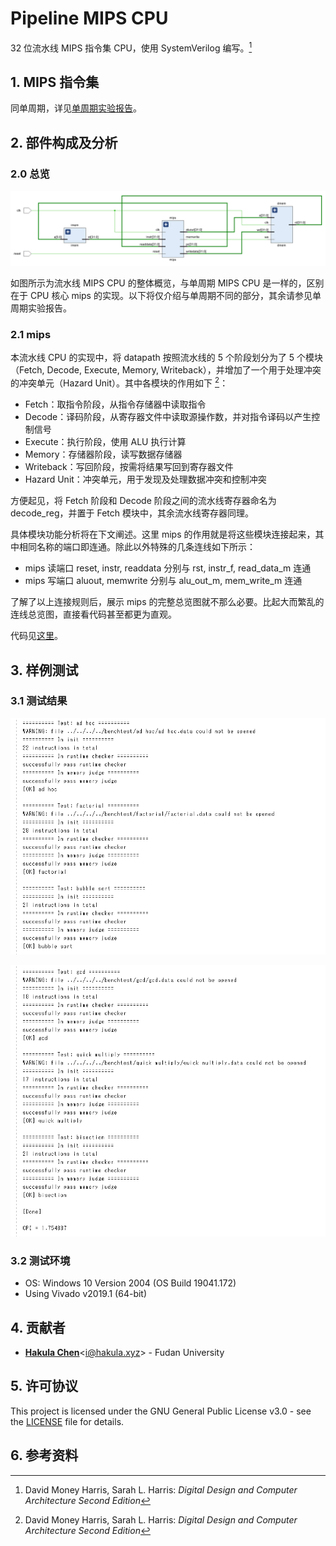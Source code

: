 # Pipeline MIPS CPU

32 位流水线 MIPS 指令集 CPU，使用 SystemVerilog 编写。[^1]

## 1. MIPS 指令集

同单周期，详见[单周期实验报告](../Single-Cycle/README.md)。

## 2. 部件构成及分析

### 2.0 总览

![CPU](./assets/cpu.png)

如图所示为流水线 MIPS CPU 的整体概览，与单周期 MIPS CPU 是一样的，区别在于 CPU 核心 mips 的实现。以下将仅介绍与单周期不同的部分，其余请参见单周期实验报告。

### 2.1 mips

本流水线 CPU 的实现中，将 datapath 按照流水线的 5 个阶段划分为了 5 个模块（Fetch, Decode, Execute, Memory, Writeback），并增加了一个用于处理冲突的冲突单元（Hazard Unit）。其中各模块的作用如下 [^1]：

- Fetch：取指令阶段，从指令存储器中读取指令
- Decode：译码阶段，从寄存器文件中读取源操作数，并对指令译码以产生控制信号
- Execute：执行阶段，使用 ALU 执行计算
- Memory：存储器阶段，读写数据存储器
- Writeback：写回阶段，按需将结果写回到寄存器文件
- Hazard Unit：冲突单元，用于发现及处理数据冲突和控制冲突

方便起见，将 Fetch 阶段和 Decode 阶段之间的流水线寄存器命名为 decode_reg，并置于 Fetch 模块中，其余流水线寄存器同理。

具体模块功能分析将在下文阐述。这里 mips 的作用就是将这些模块连接起来，其中相同名称的端口即连通。除此以外特殊的几条连线如下所示：

- mips 读端口 reset, instr, readdata 分别与 rst, instr_f, read_data_m 连通
- mips 写端口 aluout, memwrite 分别与 alu_out_m, mem_write_m 连通

了解了以上连接规则后，展示 mips 的完整总览图就不那么必要。比起大而繁乱的连线总览图，直接看代码甚至都更为直观。

代码见[这里](./src/mips.sv)。

## 3. 样例测试

### 3.1 测试结果

![Benchtest 1 ~ 3](./assets/test_1-3.png)

![Benchtest 4 ~ 6](./assets/test_4-6.png)

### 3.2 测试环境

- OS: Windows 10 Version 2004 (OS Build 19041.172)
- Using Vivado v2019.1 (64-bit)

## 4. 贡献者

- [**Hakula Chen**](https://github.com/hakula139)<[i@hakula.xyz](mailto:i@hakula.xyz)> - Fudan University

## 5. 许可协议

This project is licensed under the GNU General Public License v3.0 - see the [LICENSE](../LICENSE) file for details.

## 6. 参考资料

[^1]: David Money Harris, Sarah L. Harris: *Digital Design and Computer Architecture Second Edition*
